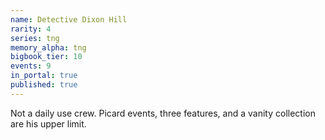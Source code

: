 ```yaml
---
name: Detective Dixon Hill
rarity: 4
series: tng
memory_alpha: tng
bigbook_tier: 10
events: 9
in_portal: true
published: true
---
```


Not a daily use crew. Picard events, three features, and a vanity collection are his upper limit.
